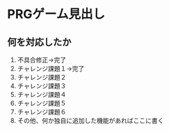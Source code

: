 # PRGゲーム見出し
## 何を対応したか

1. 不具合修正->完了
1. チャレンジ課題１->完了
1. チャレンジ課題２
1. チャレンジ課題３
1. チャレンジ課題４
1. チャレンジ課題５
1. チャレンジ課題６
1. その他、何か独自に追加した機能があればここに書く
